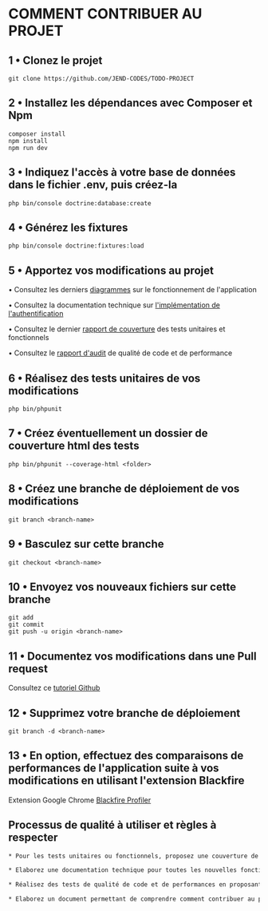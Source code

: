 # COMMENT CONTRIBUER AU PROJET

## 1 • Clonez le projet

```text
git clone https://github.com/JEND-CODES/TODO-PROJECT
```

## 2 • Installez les dépendances avec Composer et Npm

```text
composer install
npm install
npm run dev
```

## 3 • Indiquez l'accès à votre base de données dans le fichier .env, puis créez-la

```text
php bin/console doctrine:database:create
```

## 4 • Générez les fixtures

```text
php bin/console doctrine:fixtures:load
```

## 5 • Apportez vos modifications au projet

• Consultez les derniers [diagrammes](https://github.com/JEND-CODES/TODO-PROJECT/tree/main/documentation/diagrammes) sur le fonctionnement de l'application

• Consultez la documentation technique sur [l'implémentation de l'authentification](https://github.com/JEND-CODES/TODO-PROJECT)

• Consultez le dernier [rapport de couverture](https://github.com/JEND-CODES/TODO-PROJECT/tree/main/tests-coverage) des tests unitaires et fonctionnels
 
• Consultez le [rapport d'audit](https://github.com/JEND-CODES/TODO-PROJECT) de qualité de code et de performance

## 6 • Réalisez des tests unitaires de vos modifications

```text
php bin/phpunit
```

## 7 • Créez éventuellement un dossier de couverture html des tests

```text
php bin/phpunit --coverage-html <folder>
```

## 8 • Créez une branche de déploiement de vos modifications 

```text
git branch <branch-name>
```

## 9 • Basculez sur cette branche

```text
git checkout <branch-name>
```

## 10 • Envoyez vos nouveaux fichiers sur cette branche

```text
git add
git commit
git push -u origin <branch-name>
```

## 11 • Documentez vos modifications dans une Pull request

Consultez ce [tutoriel Github](https://docs.github.com/en/github/collaborating-with-issues-and-pull-requests/about-pull-requests)

## 12 • Supprimez votre branche de déploiement

```text
git branch -d <branch-name>
```

## 13 • En option, effectuez des comparaisons de performances de l'application suite à vos modifications en utilisant l'extension Blackfire

Extension Google Chrome [Blackfire Profiler](https://chrome.google.com/webstore/detail/blackfire-profiler/miefikpgahefdbcgoiicnmpbeeomffld?hl=fr&pageId=108863020526025791688)

## Processus de qualité à utiliser et règles à respecter

``` bash
* Pour les tests unitaires ou fonctionnels, proposez une couverture de code qui soit supérieure à 70%

* Elaborez une documentation technique pour toutes les nouvelles fonctionnalités ajoutées au projet

* Réalisez des tests de qualité de code et de performances en proposant des métriques

* Elaborez un document permettant de comprendre comment contribuer au projet modifié
```
